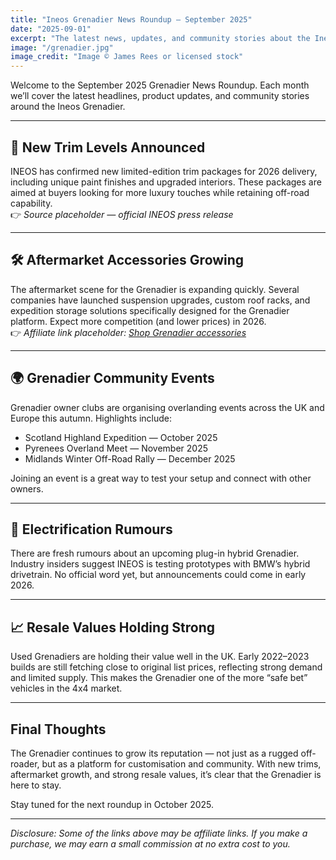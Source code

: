 ```yaml
---
title: "Ineos Grenadier News Roundup — September 2025"
date: "2025-09-01"
excerpt: "The latest news, updates, and community stories about the Ineos Grenadier — September 2025 edition."
image: "/grenadier.jpg"
image_credit: "Image © James Rees or licensed stock"
---
```


Welcome to the September 2025 Grenadier News Roundup. Each month we’ll cover the latest headlines, product updates, and community stories around the Ineos Grenadier.

---

## 🚙 New Trim Levels Announced
INEOS has confirmed new limited-edition trim packages for 2026 delivery, including unique paint finishes and upgraded interiors. These packages are aimed at buyers looking for more luxury touches while retaining off-road capability.  
👉 *Source placeholder — official INEOS press release*

---

## 🛠️ Aftermarket Accessories Growing
The aftermarket scene for the Grenadier is expanding quickly. Several companies have launched suspension upgrades, custom roof racks, and expedition storage solutions specifically designed for the Grenadier platform. Expect more competition (and lower prices) in 2026.  
👉 *Affiliate link placeholder: [Shop Grenadier accessories](#)*

---

## 🌍 Grenadier Community Events
Grenadier owner clubs are organising overlanding events across the UK and Europe this autumn. Highlights include:  
- Scotland Highland Expedition — October 2025  
- Pyrenees Overland Meet — November 2025  
- Midlands Winter Off-Road Rally — December 2025  

Joining an event is a great way to test your setup and connect with other owners.

---

## 🔋 Electrification Rumours
There are fresh rumours about an upcoming plug-in hybrid Grenadier. Industry insiders suggest INEOS is testing prototypes with BMW’s hybrid drivetrain. No official word yet, but announcements could come in early 2026.

---

## 📈 Resale Values Holding Strong
Used Grenadiers are holding their value well in the UK. Early 2022–2023 builds are still fetching close to original list prices, reflecting strong demand and limited supply. This makes the Grenadier one of the more “safe bet” vehicles in the 4x4 market.  

---

## Final Thoughts
The Grenadier continues to grow its reputation — not just as a rugged off-roader, but as a platform for customisation and community. With new trims, aftermarket growth, and strong resale values, it’s clear that the Grenadier is here to stay.  

Stay tuned for the next roundup in October 2025.

---

*Disclosure: Some of the links above may be affiliate links. If you make a purchase, we may earn a small commission at no extra cost to you.*
